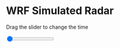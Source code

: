 <h1>WRF Simulated Radar</h1>
<p>Drag the slider to change the time</p>

<div class="slidecontainer">
<input oninput='setImage(this)' class="slider" type="range" min="0" max="7" value="0" step="1" />
<img id='img'/>
</div>

<script>
var img = document.getElementById('img');
var img_array = ['/assets/images/wrf/rf_wrfout_d01_2020-07-16_12:00:00.png',
'/assets/images/wrf/rf_wrfout_d01_2020-07-16_13:00:00.png',
'/assets/images/wrf/rf_wrfout_d01_2020-07-16_14:00:00.png',
'/assets/images/wrf/rf_wrfout_d01_2020-07-16_15:00:00.png',
'/assets/images/wrf/rf_wrfout_d01_2020-07-16_16:00:00.png',
'/assets/images/wrf/rf_wrfout_d01_2020-07-16_17:00:00.png',
'/assets/images/wrf/rf_wrfout_d01_2020-07-16_18:00:00.png',];
function setImage(obj)
{
        var value = obj.value;
        img.src = img_array[value];

}
</script>
